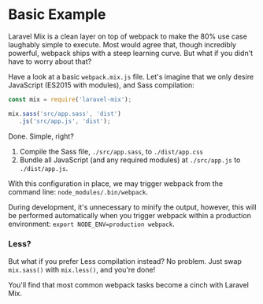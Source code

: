# Basic Example

Laravel Mix is a clean layer on top of webpack to make the 80% use case laughably simple to execute. Most would agree that, though incredibly powerful, webpack ships with a steep learning curve. But what if you didn't have to worry about that?

Have a look at a basic `webpack.mix.js` file. Let's imagine that we only desire JavaScript \(ES2015 with modules\), and Sass compilation:

```js
const mix = require('laravel-mix');

mix.sass('src/app.sass', 'dist')
   .js('src/app.js', 'dist');
```

Done. Simple, right?

1. Compile the Sass file, `./src/app.sass`, to `./dist/app.css`
2. Bundle all JavaScript \(and any required modules\) at `./src/app.js` to `./dist/app.js`.

With this configuration in place, we may trigger webpack from the command line: `node_modules/.bin/webpack`.

During development, it's unnecessary to minify the output, however, this will be performed automatically when you trigger webpack within a production environment: `export NODE_ENV=production webpack`.

### Less?

But what if you prefer Less compilation instead? No problem. Just swap `mix.sass()` with `mix.less()`, and you're done!

You'll find that most common webpack tasks become a cinch with Laravel Mix.

